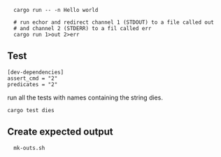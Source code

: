 




```
  cargo run -- -n Hello world

  # run echor and redirect channel 1 (STDOUT) to a file called out 
  # and channel 2 (STDERR) to a fil called err
  cargo run 1>out 2>err
```


## Test

```
[dev-dependencies]
assert_cmd = "2"
predicates = "2"
```

run all the tests with names containing the string dies.
```
cargo test dies
```


## Create expected output
```
  mk-outs.sh
```